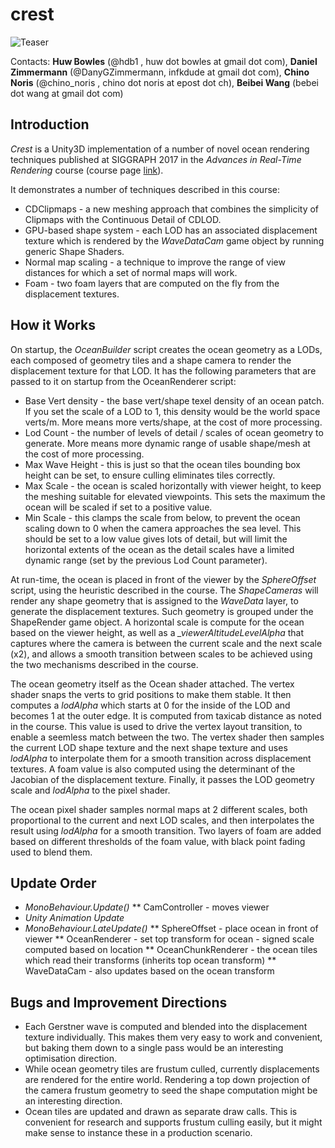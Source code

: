 
# crest

![Teaser](https://raw.githubusercontent.com/huwb/crest-oceanrender/master/img/teaser.png)  

Contacts: **Huw Bowles** (@hdb1 , huw dot bowles at gmail dot com), **Daniel Zimmermann** (@DanyGZimmermann, infkdude at gmail dot com), **Chino Noris** (@chino_noris , chino dot noris at epost dot ch), **Beibei Wang** (bebei dot wang at gmail dot com)


## Introduction

*Crest* is a Unity3D implementation of a number of novel ocean rendering techniques published at SIGGRAPH 2017 in the *Advances in Real-Time Rendering* course (course page [link](http://advances.realtimerendering.com/s2017/index.html)).

It demonstrates a number of techniques described in this course:

* CDClipmaps - a new meshing approach that combines the simplicity of Clipmaps with the Continuous Detail of CDLOD.
* GPU-based shape system - each LOD has an associated displacement texture which is rendered by the *WaveDataCam* game object by running generic Shape Shaders.
* Normal map scaling - a technique to improve the range of view distances for which a set of normal maps will work.
* Foam - two foam layers that are computed on the fly from the displacement textures.

## How it Works

On startup, the *OceanBuilder* script creates the ocean geometry as a LODs, each composed of geometry tiles and a shape camera to render the displacement texture for that LOD. It has the following parameters that are passed to it on startup from the OceanRenderer script:

* Base Vert density - the base vert/shape texel density of an ocean patch. If you set the scale of a LOD to 1, this density would be the world space verts/m. More means more verts/shape, at the cost of more processing.
* Lod Count - the number of levels of detail / scales of ocean geometry to generate. More means more dynamic range of usable shape/mesh at the cost of more processing.
* Max Wave Height - this is just so that the ocean tiles bounding box height can be set, to ensure culling eliminates tiles correctly.
* Max Scale - the ocean is scaled horizontally with viewer height, to keep the meshing suitable for elevated viewpoints. This sets the maximum the ocean will be scaled if set to a positive value.
* Min Scale - this clamps the scale from below, to prevent the ocean scaling down to 0 when the camera approaches the sea level. This should be set to a low value gives lots of detail, but will limit the horizontal extents of the ocean as the detail scales have a limited dynamic range (set by the previous Lod Count parameter).

At run-time, the ocean is placed in front of the viewer by the *SphereOffset* script, using the heuristic described in the course. The *ShapeCameras* will render any shape geometry that is assigned to the *WaveData* layer, to generate the displacement textures. Such geometry is grouped under the ShapeRender game object. A horizontal scale is compute for the ocean based on the viewer height, as well as a *_viewerAltitudeLevelAlpha* that captures where the camera is between the current scale and the next scale (x2), and allows a smooth transition between scales to be achieved using the two mechanisms described in the course.

The ocean geometry itself as the Ocean shader attached. The vertex shader snaps the verts to grid positions to make them stable. It then computes a *lodAlpha* which starts at 0 for the inside of the LOD and becomes 1 at the outer edge. It is computed from taxicab distance as noted in the course. This value is used to drive the vertex layout transition, to enable a seemless match between the two. The vertex shader then samples the current LOD shape texture and the next shape texture and uses *lodAlpha* to interpolate them for a smooth transition across displacement textures. A foam value is also computed using the determinant of the Jacobian of the displacement texture. Finally, it passes the LOD geometry scale and *lodAlpha* to the pixel shader.

The ocean pixel shader samples normal maps at 2 different scales, both proportional to the current and next LOD scales, and then interpolates the result using *lodAlpha* for a smooth transition. Two layers of foam are added based on different thresholds of the foam value, with black point fading used to blend them.


## Update Order

* *MonoBehaviour.Update()*
** CamController - moves viewer
* *Unity Animation Update*
* *MonoBehaviour.LateUpdate()*
** SphereOffset - place ocean in front of viewer
** OceanRenderer - set top transform for ocean - signed scale computed based on location
** OceanChunkRenderer - the ocean tiles which read their transforms (inherits top ocean transform)
** WaveDataCam - also updates based on the ocean transform


## Bugs and Improvement Directions

* Each Gerstner wave is computed and blended into the displacement texture individually. This makes them very easy to work and convenient, but baking them down to a single pass would be an interesting optimisation direction.
* While ocean geometry tiles are frustum culled, currently displacements are rendered for the entire world. Rendering a top down projection of the camera frustum geometry to seed the shape computation might be an interesting direction.
* Ocean tiles are updated and drawn as separate draw calls. This is convenient for research and supports frustum culling easily, but it might make sense to instance these in a production scenario.
